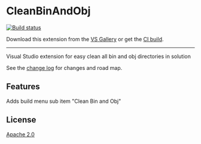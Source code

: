 # CleanBinAndObj

[![Build status](https://ci.appveyor.com/api/projects/status/7m7l4vc5nch03hb9?svg=true)](https://ci.appveyor.com/project/aldobrynin/cleanbinandobj)


Download this extension from the [VS Gallery](https://marketplace.visualstudio.com/items?itemName=dobrynin.cleanbinandobj)
or get the [CI build](http://vsixgallery.com/extension/5ea478a7-93f3-4cef-982f-0be41fea1173/).

---------------------------------------

Visual Studio extension for easy clean all bin and obj directories in solution


See the [change log](CHANGELOG.md) for changes and road map.

## Features

Adds build menu sub item "Clean Bin and Obj"


## License
[Apache 2.0](LICENSE)

